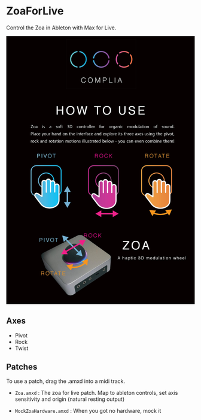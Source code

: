 # ZoaForLive
Control the Zoa in Ableton with Max for Live. 

![Alt text](/HowToUse.jpg?raw=true "Title")


## Axes
* Pivot
* Rock
* Twist

## Patches
To use a patch, drag the .amxd into a midi track. 

* `Zoa.amxd` : The zoa for live patch. Map to ableton controls, set axis sensitivity and origin (natural resting output) 

* `MockZoaHardware.amxd` : When you got no hardware, mock it
